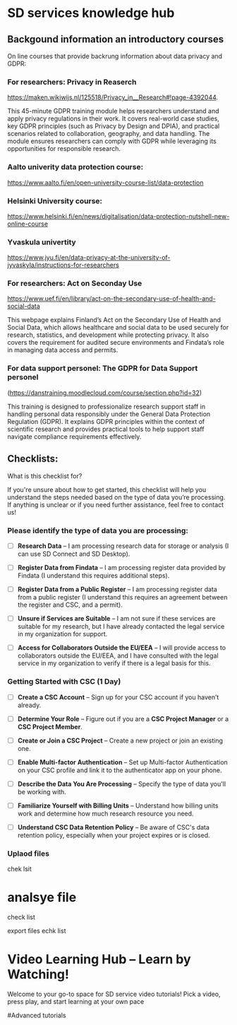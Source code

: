 
# SD services knowledge hub

## Backgound information an introductory courses

On line courses that provide backrung information about data privacy and GDPR: 


### For researchers:  Privacy in Reaserch  

https://maken.wikiwijs.nl/125518/Privacy_in__Research#!page-4392044.

This 45-minute GDPR training module helps researchers understand and apply privacy regulations in their work. 
It covers real-world case studies, key GDPR principles (such as Privacy by Design and DPIA), and practical
scenarios related to collaboration, geography, and data handling. 
The module ensures researchers can comply with GDPR while leveraging its opportunities for 
responsible research.

### Aalto univerity data protection course: 
https://www.aalto.fi/en/open-university-course-list/data-protection

### Helsinki University course:
https://www.helsinki.fi/en/news/digitalisation/data-protection-nutshell-new-online-course

### Yvaskula univertity 
https://www.jyu.fi/en/data-privacy-at-the-university-of-jyvaskyla/instructions-for-researchers

### For researchers: Act on Seconday Use

https://www.uef.fi/en/library/act-on-the-secondary-use-of-health-and-social-data

This webpage explains Finland’s Act on the Secondary Use of Health and Social Data, which allows healthcare and social data to be used securely for research, statistics, and development while protecting privacy. It also covers the requirement for audited secure environments and Findata’s role in managing data access and permits.

### For data support personel: The GDPR for Data Support personel

(https://danstraining.moodlecloud.com/course/section.php?id=32)

This training is designed to professionalize research support staff in handling personal data responsibly
under the General Data Protection Regulation (GDPR). It explains GDPR principles within the context
of scientific research and provides practical tools to help support staff navigate
compliance requirements effectively.





## Checklists: 

What is this checklist for?

If you're unsure about how to get started, this checklist will help you understand the steps needed based on the type of data you’re processing. If anything is unclear or if you need further assistance, feel free to contact us!


### Please identify the type of data you are processing:

- [ ] **Research Data** – I am processing research data for storage or analysis (I can use SD Connect and SD Desktop).  
- [ ] **Register Data from Findata** – I am processing register data provided by Findata (I understand this requires additional steps).  
- [ ] **Register Data from a Public Register** – I am processing register data from a public register (I understand this requires an agreement between the register and CSC, and a permit).  
- [ ] **Unsure if Services are Suitable** – I am not sure if these services are suitable for my research, but I have already contacted the legal service in my organization for support.  
- [ ] **Access for Collaborators Outside the EU/EEA** – I will provide access to collaborators outside the EU/EEA, and I have consulted with the legal service in my organization to verify if there is a legal basis for this.



### Getting Started with CSC (1 Day)

- [ ] **Create a CSC Account** – Sign up for your CSC account if you haven’t already.  
- [ ] **Determine Your Role** – Figure out if you are a **CSC Project Manager** or a **CSC Project Member**.  
- [ ] **Create or Join a CSC Project** – Create a new project or join an existing one.  
- [ ] **Enable Multi-factor Authentication** – Set up Multi-factor Authentication on your CSC profile and link it to the authenticator app on your phone.  
- [ ] **Describe the Data You Are Processing** – Specify the type of data you'll be working with.  
- [ ] **Familiarize Yourself with Billing Units** – Understand how billing units work and determine how much research resource you need.  
- [ ] **Understand CSC Data Retention Policy** – Be aware of CSC's data retention policy, especially when your project expires or is closed.



### Uplaod files
chek lsit



# analsye file
check list


export files
echk list




# Video Learning Hub – Learn by Watching!

Welcome to your go-to space for SD service video tutorials! Pick a video, press play, and start learning at your own pace



#Advanced tutorials


